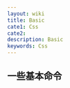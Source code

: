 ```yaml
---
layout: wiki
title: Basic
cate1: Css
cate2: 
description: Basic
keywords: Css
---
```


## 一些基本命令
